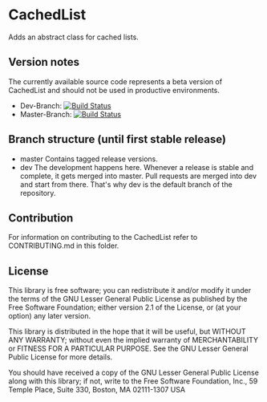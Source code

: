 CachedList
===============================

Adds an abstract class for cached lists.

Version notes
-------------

The currently available source code represents a beta version of CachedList and should not be used in productive environments.

* Dev-Branch: [![Build Status](https://travis-ci.org/frmwrk123/de.plugins-zum-selberbauen.cachedList.png?branch=dev)](https://travis-ci.org/frmwrk123/de.plugins-zum-selberbauen.cachedList)
* Master-Branch: [![Build Status](https://travis-ci.org/frmwrk123/de.plugins-zum-selberbauen.cachedList.png?branch=master)](https://travis-ci.org/frmwrk123/de.plugins-zum-selberbauen.cachedList)

Branch structure (until first stable release)
----------------

* master Contains tagged release versions.
* dev The development happens here. Whenever a release is stable and complete, it gets merged into master. Pull requests are merged into dev and start from there. That's why dev is the default branch of the repository.

Contribution
------------

For information on contributing to the CachedList refer to CONTRIBUTING.md in this folder.

License
-------

This library is free software; you can redistribute it and/or
modify it under the terms of the GNU Lesser General Public License
as published by the Free Software Foundation; either version 2.1
of the License, or (at your option) any later version.

This library is distributed in the hope that it will be useful,
but WITHOUT ANY WARRANTY; without even the implied warranty of
MERCHANTABILITY or FITNESS FOR A PARTICULAR PURPOSE. See the GNU
Lesser General Public License for more details.

You should have received a copy of the GNU Lesser General Public
License along with this library; if not, write to the Free Software
Foundation, Inc., 59 Temple Place, Suite 330, Boston, MA 02111-1307 USA
